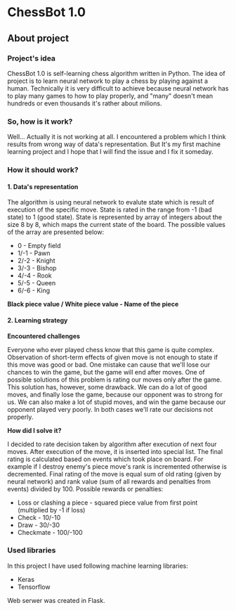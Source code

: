 # ChessBot 1.0

##  About project

### Project's idea

ChessBot 1.0 is self-learning chess algorithm written in Python. The idea
of project is to learn neural network to play a chess by playing against a
human. Technically it is very difficult to achieve because neural network
has to play many games to how to play properly, and "many" doesn't mean
hundreds or even thousands it's rather about milions.

### So, how is it work?

Well... Actually it is not working at all. I encountered a problem which
I think results from wrong way of data's representation. But It's my
first machine learning project and I hope that I will find the issue and
I fix it someday.

### How it should work?

#### 1. Data's representation

The algorithm is using neural network to evalute state which is result of
execution of the specific move. State is rated in the range from -1
(bad state) to 1 (good state). State is represented by array of integers
about the size 8 by 8, which maps the current state of the board. The
possible values of the array are presented below:

* 0 - Empty field
* 1/-1 - Pawn
* 2/-2 - Knight
* 3/-3 - Bishop
* 4/-4 - Rook
* 5/-5 - Queen
* 6/-6 - King

**Black piece value / White piece value - Name of the piece**

#### 2. Learning strategy

**Encountered challenges**

Everyone who ever played chess know that this game is quite complex.
Observation of short-term effects of given move is not enough to state
if this move was good or bad. One mistake can cause that we'll lose our
chances to win the game, but the game will end after moves. One of
possible solutions of this problem is rating our moves only after
the game. This solution has, however, some drawback. We can do a lot of
good moves, and finally lose the game, because our opponent was to strong
for us. We can also make a lot of stupid moves, and win the game because
our opponent played very poorly. In both cases we'll rate our decisions
not properly.

**How did I solve it?**

I decided to rate decision taken by algorithm after execution of next
four moves. After execution of the move, it is inserted into special list.
The final rating is calculated based on events which took place on board.
For example if I destroy enemy's piece move's rank is incremented otherwise is
decremented. Final rating of the move is equal sum of old rating (given by neural network) and rank value (sum of
all rewards and penalties from events) divided by 100. Possible rewards or
penalties:

* Loss or clashing a piece - squared piece value from first point (multiplied by -1 if loss)
* Check - 10/-10
* Draw - 30/-30
* Checkmate - 100/-100

### Used libraries

In this project I have used following machine learning libraries:

* Keras
* Tensorflow

Web serwer was created in Flask.
